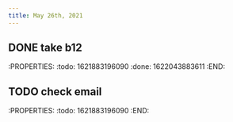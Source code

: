 ```yaml
---
title: May 26th, 2021
---
```


## DONE take b12
:PROPERTIES:
:todo: 1621883196090
:done: 1622043883611
:END:
## TODO check email
:PROPERTIES:
:todo: 1621883196090
:END:
